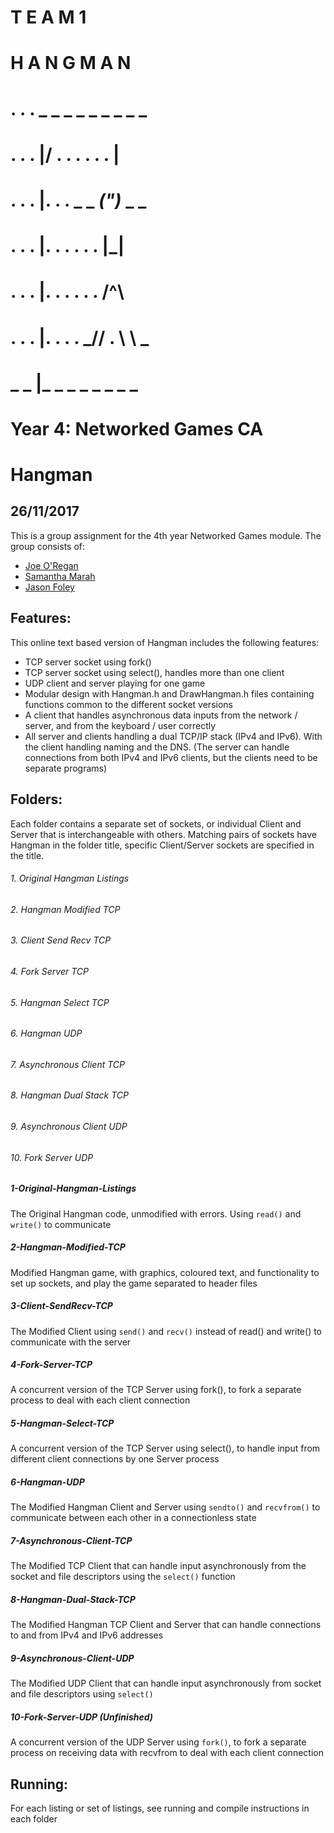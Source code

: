 #     T E A M 1
#   H A N G M A N
# . . . _ _ _ _ _ _ _ _ _ 
# . . . |/ . . . . . . |
# . . . |. . . _ _ _(")_ _ _
# . . . |.  . . . . . |_|
# . . . |. . . . . . /^\
# . . . |. . . . _// . \ \ _
# _ _ |_ _ _ _ _ _ _ _
# 
# Year 4: Networked Games CA
# Hangman

## 26/11/2017

This is a group assignment for the 4th year Networked Games module. The group consists of:
  * [Joe O'Regan](https://github.com/joeaoregan)
  * [Samantha Marah](https://github.com/jasfoley)
  * [Jason Foley](https://github.com/samanthamarah)

## Features:

This online text based version of Hangman includes the following features:
  * TCP server socket using fork()
  * TCP server socket using select(), handles more than one client
  * UDP client and server playing for one game
  * Modular design with Hangman.h and DrawHangman.h files containing functions common to the different socket versions
  * A client that handles asynchronous data inputs from the network / server, and from the keyboard / user correctly
  * All server and clients handling a dual TCP/IP stack (IPv4 and IPv6). With the client handling naming and the DNS.
    (The server can handle connections from both IPv4 and IPv6 clients, but the clients need to be separate programs)

## Folders:

Each folder contains a separate set of sockets, or individual Client and Server that is interchangeable with others.
Matching pairs of sockets have Hangman in the folder title, specific Client/Server sockets are specified in the title.
######  1. Original Hangman Listings
######  2. Hangman Modified TCP
######  3. Client Send Recv TCP
######  4. Fork Server TCP
######  5. Hangman Select TCP
######  6. Hangman UDP
######  7. Asynchronous Client TCP
######  8. Hangman Dual Stack TCP
######  9. Asynchronous Client UDP
######  10. Fork Server UDP
    
    
##### 1-Original-Hangman-Listings

The Original Hangman code, unmodified with errors. Using `read()` and `write()` to communicate

##### 2-Hangman-Modified-TCP

Modified Hangman game, with graphics, coloured text, and functionality to set up sockets, and play the game separated to header files

##### 3-Client-SendRecv-TCP

The Modified Client using `send()` and `recv()` instead of read() and write() to communicate with the server

##### 4-Fork-Server-TCP

A concurrent version of the TCP Server using fork(), to fork a separate process to deal with each client connection

##### 5-Hangman-Select-TCP

A concurrent version of the TCP Server using select(), to handle input from different client connections by one Server process

##### 6-Hangman-UDP

The Modified Hangman Client and Server using `sendto()` and `recvfrom()` to communicate between each other in a connectionless state

##### 7-Asynchronous-Client-TCP

The Modified TCP Client that can handle input asynchronously from the socket and file descriptors using the ```select()``` function

##### 8-Hangman-Dual-Stack-TCP

The Modified Hangman TCP Client and Server that can handle connections to and from IPv4 and IPv6 addresses

##### 9-Asynchronous-Client-UDP

The Modified UDP Client that can handle input asynchronously from socket and file descriptors using `select()`

##### 10-Fork-Server-UDP (Unfinished)

A concurrent version of the UDP Server using `fork()`, to fork a separate process on receiving data with recvfrom to deal with each client connection

## Running:

For each listing or set of listings, see running and compile instructions in each folder
